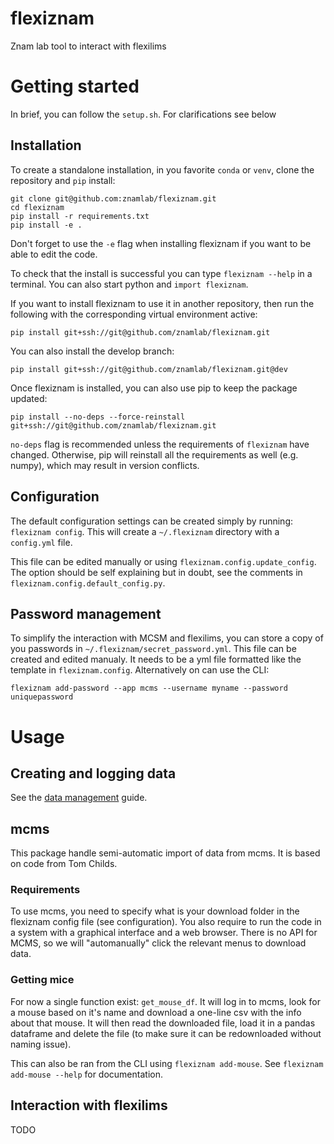 # flexiznam
Znam lab tool to interact with flexilims

# Getting started

In brief, you can follow the `setup.sh`. For clarifications see below

## Installation

To create a standalone installation, in you favorite `conda` or `venv`, clone the repository and `pip` install:

```
git clone git@github.com:znamlab/flexiznam.git
cd flexiznam
pip install -r requirements.txt
pip install -e .
```

Don't forget to use the `-e` flag when installing flexiznam if you want to be able to edit the code.

To check that the install is successful you can type `flexiznam --help` in a terminal. You can also start python and `import flexiznam`.

If you want to install flexiznam to use it in another repository, then run the following with the corresponding virtual environment active:
```
pip install git+ssh://git@github.com/znamlab/flexiznam.git
```

You can also install the develop branch:
```
pip install git+ssh://git@github.com/znamlab/flexiznam.git@dev
```

Once flexiznam is installed, you can also use pip to keep the package updated:
```
pip install --no-deps --force-reinstall git+ssh://git@github.com/znamlab/flexiznam.git
```
`no-deps` flag is recommended unless the requirements of `flexiznam` have changed. Otherwise, pip will reinstall all the requirements as well (e.g. numpy), which may result in version conflicts.

## Configuration

The default configuration settings can be created simply by running: `flexiznam config`. This will create a `~/.flexiznam` directory with a `config.yml` file.

This file can be edited manually or using `flexiznam.config.update_config`. The option should be self explaining but in doubt, see the comments in `flexiznam.config.default_config.py`.

## Password management

To simplify the interaction with MCSM and flexilims, you can store a copy of you passwords in `~/.flexiznam/secret_password.yml`. This file can be created and edited manualy. It needs to be a yml file formatted like the template in `flexiznam.config`. Alternatively on can use the CLI:

`flexiznam add-password --app mcms --username myname --password uniquepassword`

# Usage

## Creating and logging data
See the [data management](docs/data_management.md) guide.

## mcms

This package handle semi-automatic import of data from mcms. It is based on code from Tom Childs.

### Requirements

To use mcms, you need to specify what is your download folder in the flexiznam config file (see configuration). You also require to run the code in a system with a graphical interface and a web browser. There is no API for MCMS, so we will "automanually" click the relevant menus to download data.

### Getting mice

For now a single function exist: `get_mouse_df`. It will log in to mcms, look for a mouse based on it's name and download a one-line csv with the info about that mouse. It will then read the downloaded file, load it in a pandas dataframe and delete the file (to make sure it can be redownloaded without naming issue).

This can also be ran from the CLI using `flexiznam add-mouse`. See `flexiznam add-mouse --help` for documentation.

## Interaction with flexilims

TODO
